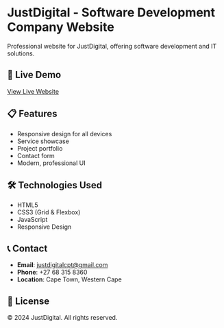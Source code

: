 # JustDigital - Software Development Company Website

Professional website for JustDigital, offering software development and IT solutions.

## 🚀 Live Demo
[View Live Website](https://yourusername.github.io/JustDigital-website)

## 📋 Features
- Responsive design for all devices
- Service showcase
- Project portfolio
- Contact form
- Modern, professional UI

## 🛠️ Technologies Used
- HTML5
- CSS3 (Grid & Flexbox)
- JavaScript
- Responsive Design

## 📞 Contact
- **Email**: justdigitalcpt@gmail.com
- **Phone**: +27 68 315 8360
- **Location**: Cape Town, Western Cape

## 📄 License
© 2024 JustDigital. All rights reserved.

